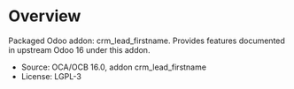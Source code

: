 # Overview

Packaged Odoo addon: crm_lead_firstname. Provides features documented in upstream Odoo 16 under this addon.

- Source: OCA/OCB 16.0, addon crm_lead_firstname
- License: LGPL-3
